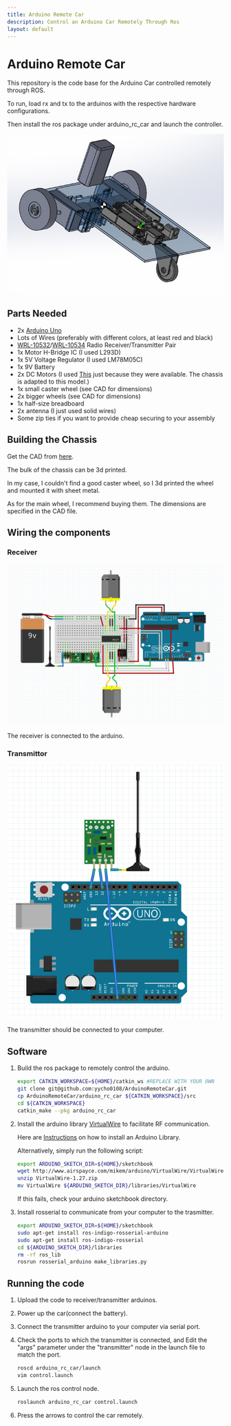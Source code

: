 ```yaml
---
title: Arduino Remote Car
description: Control an Arduino Car Remotely Through Ros
layout: default
---
```


# Arduino Remote Car

This repository is the code base for the Arduino Car controlled remotely through ROS.

To run, load rx and tx to the arduinos with the respective hardware configurations.

Then install the ros package under arduino_rc_car and launch the controller.

![Car](images/carasm.JPG)

## Parts Needed

- 2x [Arduino Uno](https://www.sparkfun.com/products/11021)
- Lots of Wires (preferably with different colors, at least red and black)
- [WRL-10532](https://www.sparkfun.com/products/10532)/[WRL-10534](https://www.sparkfun.com/products/10534) Radio Receiver/Transmitter Pair
- 1x Motor H-Bridge IC (I used L293D)
- 1x 5V Voltage Regulator (I used LM78M05C)
- 1x 9V Battery
- 2x DC Motors (I used [This](http://www.vigorprecision.com.hk/ProductList.Asp?SortID=1) just because they were available. The chassis is adapted to this model.)
- 1x small caster wheel (see CAD for dimensions)
- 2x bigger wheels (see CAD for dimensions)
- 1x half-size breadboard
- 2x antenna (I just used solid wires)
- Some zip ties if you want to provide cheap securing to your assembly

## Building the Chassis

Get the CAD from [here](https://drive.google.com/open?id=0B75j6bliWwyTUGZSWWZrYkl3Mnc).

The bulk of the chassis can be 3d printed.

In my case, I couldn't find a good caster wheel, so I 3d printed the wheel and mounted it with sheet metal.

As for the main wheel, I recommend buying them. The dimensions are specified in the CAD file.

## Wiring the components

### Receiver

![RX](images/wiring_rx.png)

The receiver is connected to the arduino.

### Transmittor

![TX](images/wiring_tx.png)

The transmitter should be connected to your computer.

## Software

1. Build the ros package to remotely control the arduino.
   ```bash
   export CATKIN_WORKSPACE=${HOME}/catkin_ws #REPLACE WITH YOUR OWN
   git clone git@github.com:yycho0108/ArduinoRemoteCar.git
   cp ArduinoRemoteCar/arduino_rc_car ${CATKIN_WORKSPACE}/src
   cd ${CATKIN_WORKSPACE}
   catkin_make --pkg arduino_rc_car
   ```

2. Install the arduino library [VirtualWire](https://www.pjrc.com/teensy/td_libs_VirtualWire.html) to facilitate RF communication.

   Here are [Instructions](https://www.arduino.cc/en/Guide/Libraries) on how to install an Arduino Library.

   Alternatively, simply run the following script: 

   ```bash
   export ARDUINO_SKETCH_DIR=${HOME}/sketchbook
   wget http://www.airspayce.com/mikem/arduino/VirtualWire/VirtualWire-1.27.zip
   unzip VirtualWire-1.27.zip
   mv VirtualWire ${ARDUINO_SKETCH_DIR}/libraries/VirtualWire
   ```

   If this fails, check your arduino sketchbook directory.

3. Install rosserial to communicate from your computer to the trasmitter. 

   ```bash
   export ARDUINO_SKETCH_DIR=${HOME}/sketchbook
   sudo apt-get install ros-indigo-rosserial-arduino
   sudo apt-get install ros-indigo-rosserial 
   cd ${ARDUINO_SKETCH_DIR}/libraries
   rm -rf ros_lib
   rosrun rosserial_arduino make_libraries.py 
   ```

## Running the code

1. Upload the code to receiver/transmitter arduinos.
2. Power up the car(connect the battery).
3. Connect the transmitter arduino to your computer via serial port.
4. Check the ports to which the transmitter is connected,
   and Edit the "args" parameter under the "transmitter" node in the launch file to match the port. 

   ```bash
   roscd arduino_rc_car/launch
   vim control.launch
   ```

5. Launch the ros control node.

   ```bash
   roslaunch arduino_rc_car control.launch
   ```

6. Press the arrows to control the car remotely. 
